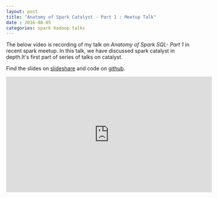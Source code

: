 ```yaml
---
layout: post
title: "Anatomy of Spark Catalyst - Part 1 : Meetup Talk"
date : 2016-08-05
categories: spark hadoop talks
---
```

The below video is recording of my talk on *Anatomy of Spark SQL- Part 1* in recent spark meetup. In this talk, we have discussed spark catalyst in depth.It's first part of series of talks on catalyst.

Find the slides on [slideshare](http://www.slideshare.net/datamantra/anatomy-of-spark-catalyst) and code on [github](https://github.com/phatak-dev/anatomy-of-spark-catalyst).


<div class="video-container"> <iframe src="https://www.youtube.com/embed/TCWOJ6EJprY" frameborder="0" width="560" height="315"></iframe> </div>
